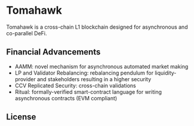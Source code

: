 # Tomahawk 

Tomahawk is a cross-chain L1 blockchain designed for asynchronous and co-parallel DeFi.

## Financial Advancements

- AAMM: novel mechanism for asynchronous automated market making
- LP and Validator Rebalancing: rebalancing pendulum for liquidity-provider and stakeholders resulting in a higher security
- CCV Replicated Security: cross-chain validations
- Ritual: formally-verified smart-contract language for writing asynchronous contracts (EVM compliant)

## License


